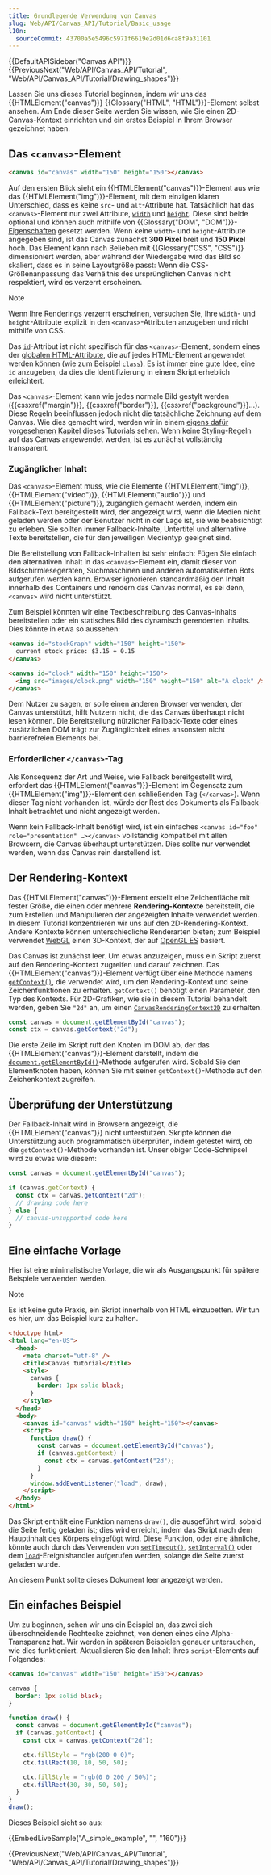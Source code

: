 ```yaml
---
title: Grundlegende Verwendung von Canvas
slug: Web/API/Canvas_API/Tutorial/Basic_usage
l10n:
  sourceCommit: 43700a5e5496c5971f6619e2d01d6ca8f9a31101
---
```


{{DefaultAPISidebar("Canvas API")}} {{PreviousNext("Web/API/Canvas_API/Tutorial", "Web/API/Canvas_API/Tutorial/Drawing_shapes")}}

Lassen Sie uns dieses Tutorial beginnen, indem wir uns das {{HTMLElement("canvas")}} {{Glossary("HTML", "HTML")}}-Element selbst ansehen. Am Ende dieser Seite werden Sie wissen, wie Sie einen 2D-Canvas-Kontext einrichten und ein erstes Beispiel in Ihrem Browser gezeichnet haben.

## Das `<canvas>`-Element

```html
<canvas id="canvas" width="150" height="150"></canvas>
```

Auf den ersten Blick sieht ein {{HTMLElement("canvas")}}-Element aus wie das {{HTMLElement("img")}}-Element, mit dem einzigen klaren Unterschied, dass es keine `src`- und `alt`-Attribute hat. Tatsächlich hat das `<canvas>`-Element nur zwei Attribute, [`width`](/de/docs/Web/HTML/Reference/Elements/canvas#width) und [`height`](/de/docs/Web/HTML/Reference/Elements/canvas#height). Diese sind beide optional und können auch mithilfe von {{Glossary("DOM", "DOM")}}-[Eigenschaften](/de/docs/Web/API/HTMLCanvasElement) gesetzt werden. Wenn keine `width`- und `height`-Attribute angegeben sind, ist das Canvas zunächst **300 Pixel** breit und **150 Pixel** hoch. Das Element kann nach Belieben mit {{Glossary("CSS", "CSS")}} dimensioniert werden, aber während der Wiedergabe wird das Bild so skaliert, dass es in seine Layoutgröße passt: Wenn die CSS-Größenanpassung das Verhältnis des ursprünglichen Canvas nicht respektiert, wird es verzerrt erscheinen.

> [!NOTE]
> Wenn Ihre Renderings verzerrt erscheinen, versuchen Sie, Ihre `width`- und `height`-Attribute explizit in den `<canvas>`-Attributen anzugeben und nicht mithilfe von CSS.

Das [`id`](/de/docs/Web/HTML/Reference/Global_attributes/id)-Attribut ist nicht spezifisch für das `<canvas>`-Element, sondern eines der [globalen HTML-Attribute](/de/docs/Web/HTML/Reference/Global_attributes), die auf jedes HTML-Element angewendet werden können (wie zum Beispiel [`class`](/de/docs/Web/HTML/Reference/Global_attributes/class)). Es ist immer eine gute Idee, eine `id` anzugeben, da dies die Identifizierung in einem Skript erheblich erleichtert.

Das `<canvas>`-Element kann wie jedes normale Bild gestylt werden ({{cssxref("margin")}}, {{cssxref("border")}}, {{cssxref("background")}}…). Diese Regeln beeinflussen jedoch nicht die tatsächliche Zeichnung auf dem Canvas. Wie dies gemacht wird, werden wir in einem [eigens dafür vorgesehenen Kapitel](/de/docs/Web/API/Canvas_API/Tutorial/Applying_styles_and_colors) dieses Tutorials sehen. Wenn keine Styling-Regeln auf das Canvas angewendet werden, ist es zunächst vollständig transparent.

### Zugänglicher Inhalt

Das `<canvas>`-Element muss, wie die Elemente {{HTMLElement("img")}}, {{HTMLElement("video")}}, {{HTMLElement("audio")}} und {{HTMLElement("picture")}}, zugänglich gemacht werden, indem ein Fallback-Text bereitgestellt wird, der angezeigt wird, wenn die Medien nicht geladen werden oder der Benutzer nicht in der Lage ist, sie wie beabsichtigt zu erleben. Sie sollten immer Fallback-Inhalte, Untertitel und alternative Texte bereitstellen, die für den jeweiligen Medientyp geeignet sind.

Die Bereitstellung von Fallback-Inhalten ist sehr einfach: Fügen Sie einfach den alternativen Inhalt in das `<canvas>`-Element ein, damit dieser von Bildschirmlesegeräten, Suchmaschinen und anderen automatisierten Bots aufgerufen werden kann. Browser ignorieren standardmäßig den Inhalt innerhalb des Containers und rendern das Canvas normal, es sei denn, `<canvas>` wird nicht unterstützt.

Zum Beispiel könnten wir eine Textbeschreibung des Canvas-Inhalts bereitstellen oder ein statisches Bild des dynamisch gerenderten Inhalts. Dies könnte in etwa so aussehen:

```html
<canvas id="stockGraph" width="150" height="150">
  current stock price: $3.15 + 0.15
</canvas>

<canvas id="clock" width="150" height="150">
  <img src="images/clock.png" width="150" height="150" alt="A clock" />
</canvas>
```

Dem Nutzer zu sagen, er solle einen anderen Browser verwenden, der Canvas unterstützt, hilft Nutzern nicht, die das Canvas überhaupt nicht lesen können. Die Bereitstellung nützlicher Fallback-Texte oder eines zusätzlichen DOM trägt zur Zugänglichkeit eines ansonsten nicht barrierefreien Elements bei.

### Erforderlicher `</canvas>`-Tag

Als Konsequenz der Art und Weise, wie Fallback bereitgestellt wird, erfordert das {{HTMLElement("canvas")}}-Element im Gegensatz zum {{HTMLElement("img")}}-Element den schließenden Tag (`</canvas>`). Wenn dieser Tag nicht vorhanden ist, würde der Rest des Dokuments als Fallback-Inhalt betrachtet und nicht angezeigt werden.

Wenn kein Fallback-Inhalt benötigt wird, ist ein einfaches `<canvas id="foo" role="presentation" …></canvas>` vollständig kompatibel mit allen Browsern, die Canvas überhaupt unterstützen. Dies sollte nur verwendet werden, wenn das Canvas rein darstellend ist.

## Der Rendering-Kontext

Das {{HTMLElement("canvas")}}-Element erstellt eine Zeichenfläche mit fester Größe, die einen oder mehrere **Rendering-Kontexte** bereitstellt, die zum Erstellen und Manipulieren der angezeigten Inhalte verwendet werden. In diesem Tutorial konzentrieren wir uns auf den 2D-Rendering-Kontext. Andere Kontexte können unterschiedliche Renderarten bieten; zum Beispiel verwendet [WebGL](/de/docs/Web/API/WebGL_API) einen 3D-Kontext, der auf [OpenGL ES](https://www.khronos.org/opengles/) basiert.

Das Canvas ist zunächst leer. Um etwas anzuzeigen, muss ein Skript zuerst auf den Rendering-Kontext zugreifen und darauf zeichnen. Das {{HTMLElement("canvas")}}-Element verfügt über eine Methode namens [`getContext()`](/de/docs/Web/API/HTMLCanvasElement/getContext), die verwendet wird, um den Rendering-Kontext und seine Zeichenfunktionen zu erhalten. `getContext()` benötigt einen Parameter, den Typ des Kontexts. Für 2D-Grafiken, wie sie in diesem Tutorial behandelt werden, geben Sie `"2d"` an, um einen [`CanvasRenderingContext2D`](/de/docs/Web/API/CanvasRenderingContext2D) zu erhalten.

```js
const canvas = document.getElementById("canvas");
const ctx = canvas.getContext("2d");
```

Die erste Zeile im Skript ruft den Knoten im DOM ab, der das {{HTMLElement("canvas")}}-Element darstellt, indem die [`document.getElementById()`](/de/docs/Web/API/Document/getElementById)-Methode aufgerufen wird. Sobald Sie den Elementknoten haben, können Sie mit seiner `getContext()`-Methode auf den Zeichenkontext zugreifen.

## Überprüfung der Unterstützung

Der Fallback-Inhalt wird in Browsern angezeigt, die {{HTMLElement("canvas")}} nicht unterstützen. Skripte können die Unterstützung auch programmatisch überprüfen, indem getestet wird, ob die `getContext()`-Methode vorhanden ist. Unser obiger Code-Schnipsel wird zu etwas wie diesem:

```js
const canvas = document.getElementById("canvas");

if (canvas.getContext) {
  const ctx = canvas.getContext("2d");
  // drawing code here
} else {
  // canvas-unsupported code here
}
```

## Eine einfache Vorlage

Hier ist eine minimalistische Vorlage, die wir als Ausgangspunkt für spätere Beispiele verwenden werden.

> [!NOTE]
> Es ist keine gute Praxis, ein Skript innerhalb von HTML einzubetten. Wir tun es hier, um das Beispiel kurz zu halten.

```html
<!doctype html>
<html lang="en-US">
  <head>
    <meta charset="utf-8" />
    <title>Canvas tutorial</title>
    <style>
      canvas {
        border: 1px solid black;
      }
    </style>
  </head>
  <body>
    <canvas id="canvas" width="150" height="150"></canvas>
    <script>
      function draw() {
        const canvas = document.getElementById("canvas");
        if (canvas.getContext) {
          const ctx = canvas.getContext("2d");
        }
      }
      window.addEventListener("load", draw);
    </script>
  </body>
</html>
```

Das Skript enthält eine Funktion namens `draw()`, die ausgeführt wird, sobald die Seite fertig geladen ist; dies wird erreicht, indem das Skript nach dem Hauptinhalt des Körpers eingefügt wird. Diese Funktion, oder eine ähnliche, könnte auch durch das Verwenden von [`setTimeout()`](/de/docs/Web/API/Window/setTimeout), [`setInterval()`](/de/docs/Web/API/Window/setInterval) oder dem [`load`](/de/docs/Web/API/Window/load_event)-Ereignishandler aufgerufen werden, solange die Seite zuerst geladen wurde.

An diesem Punkt sollte dieses Dokument leer angezeigt werden.

## Ein einfaches Beispiel

Um zu beginnen, sehen wir uns ein Beispiel an, das zwei sich überschneidende Rechtecke zeichnet, von denen eines eine Alpha-Transparenz hat. Wir werden in späteren Beispielen genauer untersuchen, wie dies funktioniert. Aktualisieren Sie den Inhalt Ihres `script`-Elements auf Folgendes:

```html hidden
<canvas id="canvas" width="150" height="150"></canvas>
```

```css hidden
canvas {
  border: 1px solid black;
}
```

```js
function draw() {
  const canvas = document.getElementById("canvas");
  if (canvas.getContext) {
    const ctx = canvas.getContext("2d");

    ctx.fillStyle = "rgb(200 0 0)";
    ctx.fillRect(10, 10, 50, 50);

    ctx.fillStyle = "rgb(0 0 200 / 50%)";
    ctx.fillRect(30, 30, 50, 50);
  }
}
draw();
```

Dieses Beispiel sieht so aus:

{{EmbedLiveSample("A_simple_example", "", "160")}}

{{PreviousNext("Web/API/Canvas_API/Tutorial", "Web/API/Canvas_API/Tutorial/Drawing_shapes")}}
